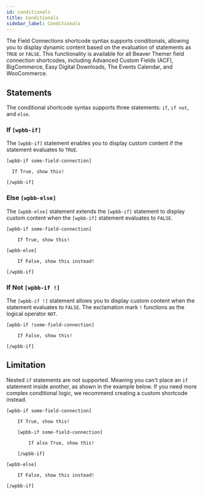 ```yaml
---
id: conditionals
title: Conditionals
sidebar_label: Conditionals
---
```


The Field Connections shortcode syntax supports conditionals, allowing you to display dynamic content based on the evaluation of statements as `TRUE` or `FALSE`. This functionality is available for all Beaver Themer field connection shortcodes, including Advanced Custom Fields (ACF), BigCommerce, Easy Digital Downloads, The Events Calendar, and WooCommerce.

## Statements

The conditional shortcode syntax supports three statements: `if`, `if not`, and `else`.

### If `[wpbb-if]`

The `[wpbb-if]` statement enables you to display custom content if the statement evaluates to `TRUE`.

```markup
[wpbb-if some-field-connection]

  If True, show this!

[/wpbb-if]
```

### Else `[wpbb-else]`

The `[wpbb-else]` statement extends the `[wpbb-if]` statement to display custom content when the `[wpbb-if]` statement evaluates to `FALSE`.

```markup
[wpbb-if some-field-connection]

    If True, show this!

[wpbb-else]

    If False, show this instead!

[/wpbb-if]
```

### If Not `[wpbb-if !]`

The `[wpbb-if !]` statement allows you to display custom content when the statement evaluates to `FALSE`. The exclamation mark `!` functions as the logical operator `NOT`.

```markup
[wpbb-if !some-field-connection]

    If False, show this!

[/wpbb-if]
```

## Limitation

Nested `if` statements are not supported. Meaning you can't place an `if` statement inside another, as shown in the example below. If you need more complex conditional logic, we recommend creating a custom shortcode instead.

```markup
[wpbb-if some-field-connection]

    If True, show this!

    [wpbb-if some-field-connection]

        If also True, show this!

    [/wpbb-if]

[wpbb-else]

    If False, show this instead!

[/wpbb-if]
```

